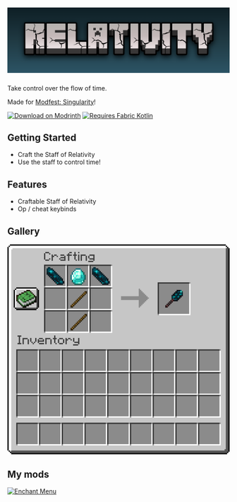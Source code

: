 # ![Relativity](./assets/icons/fitted-anim.png)

Take control over the flow of time.

Made for [Modfest: Singularity](https://modfest.net/)!

[<img alt="Download on Modrinth" height="72" src="https://github.com/modrinth/art/raw/main/Branding/Badge/badge-dark.svg"/>](https://modrinth.com/mod/relativity)
[<img alt="Requires Fabric Kotlin" height="72" src="https://i.imgur.com/c1DH9VL.png"/>](https://modrinth.com/mod/fabric-language-kotlin)

## Getting Started

- Craft the Staff of Relativity
- Use the staff to control time!

## Features

- Craftable Staff of Relativity
- Op / cheat keybinds

## Gallery

![Staff recipe](./assets/screenshots/staff-recipe.png)

## My mods

[<img alt="Enchant Menu" height="256" src="../../../enchant-menu/blob/main/assets/icons/short-square-anim.png" />](https://github.com/eth0net/enchant-menu)
